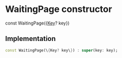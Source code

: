 


# WaitingPage constructor






const
WaitingPage(\{[Key](https://api.flutter.dev/flutter/foundation/Key-class.html)? key\})





## Implementation

```dart
const WaitingPage(\{Key? key\}) : super(key: key);
```







